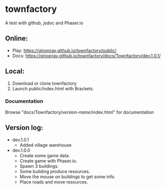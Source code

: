 # townfactory
A test with github, jsdoc and Phaser.io


<h2>Online:</h2>
<ul>
<li>Play: <a href="https://ginopray.github.io/townfactory/public/">https://ginopray.github.io/townfactory/public/</a></li>
<li>Docs: <a href="https://ginopray.github.io/townfactory/docs/Townfactory/dev.1.0.1/">https://ginopray.github.io/townfactory/docs/Townfactory/dev.1.0.1/</a></li>
</ul>


<h2>Local:</h2>
<ol>
<li>Download or clone townfactory</li>
<li>Launch public/index.html with Brackets.</li>
</ol>

<h3>Documentation</h3>
Browse "docs/Townfactory/<em>version-name</em>/index.html" for documentation


<h2>Version log:</h2>
<ul>
<li>dev.1.0.1
  <ul>
  <li>Added village warehouse</li>
  </ul>
</li>
<li>dev.1.0.0
  <ul>
  <li>Create some game data.</li>
  <li>Create game with Phaser.io.</li>
  <li>Spawn 3 buildings.</li>
  <li>Some building produce resources.</li>
  <li>Move the mouse on buildings to get some info.</li>
  <li>Place roads and move resources.</li>
  </ul>
</li>
</ul>
